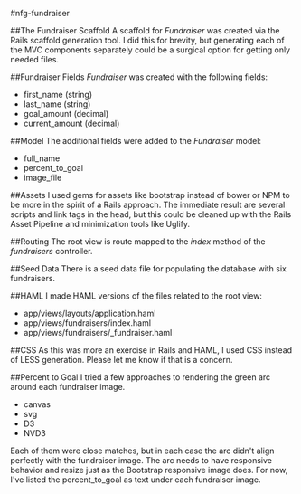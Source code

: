 #nfg-fundraiser

##The Fundraiser Scaffold
A scaffold for *Fundraiser* was created via the Rails scaffold generation tool. I did this for brevity, but generating each of the MVC components separately could be a surgical option for getting only needed files.

##Fundraiser Fields 
*Fundraiser* was created with the following fields:

* first_name (string)
* last_name (string)
* goal_amount (decimal)
* current_amount (decimal)

##Model
The additional fields were added to the *Fundraiser* model:

* full_name
* percent_to_goal
* image_file
 
##Assets
I used gems for assets like bootstrap instead of bower or NPM to be more in the spirit of a Rails approach. The immediate result are several scripts and link tags in the head, but this could be cleaned up with the Rails Asset Pipeline and minimization tools like Uglify.

##Routing
The root view is route mapped to the *index* method of the *fundraisers* controller.

##Seed Data
There is a seed data file for populating the database with six fundraisers.

##HAML 
I made HAML versions of the files related to the root view:

* app/views/layouts/application.haml
* app/views/fundraisers/index.haml
* app/views/fundraisers/_fundraiser.haml

##CSS
As this was more an exercise in Rails and HAML, I used CSS instead of LESS generation. Please let me know if that is a concern.

##Percent to Goal
I tried a few approaches to rendering the green arc around each fundraiser image.

* canvas
* svg
* D3
* NVD3

Each of them were close matches, but in each case the arc didn't align perfectly with the fundraiser image. The arc needs to have responsive behavior and resize just as the Bootstrap responsive image does. For now, I've listed the percent_to_goal as text under each fundraiser image. 


